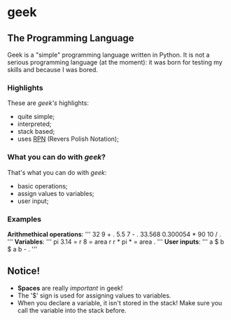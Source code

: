 # geek
## The Programming Language

Geek is a "simple" programming language written in Python.
It is not a serious programming language (at the moment): it was born for testing my skills and because I was bored.

### Highlights
These are *geek's* highlights:
- quite simple;
- interpreted;
- stack based;
- uses [RPN](https://en.wikipedia.org/wiki/Reverse_Polish_notation) (Revers Polish Notation);

### What you can do with *geek*?
That's what you can do with *geek*:
- basic operations;
- assign values to variables;
- user input;

### Examples
**Arithmethical operations**:
'''
32 9 + .
5.5 7 - .
33.568 0.300054 *
90 10 / .
'''
**Variables**:
'''
pi 3.14 =
r 8 =
area r r * pi * =
area .
'''
**User inputs**:
'''
a $
b $
a b - .
'''

## Notice!
- **Spaces** are really *important* in geek!
- The '$' sign is used for assigning values to variables.
- When you declare a variable, it isn't stored in the stack! Make sure you call the variable into the stack before.
